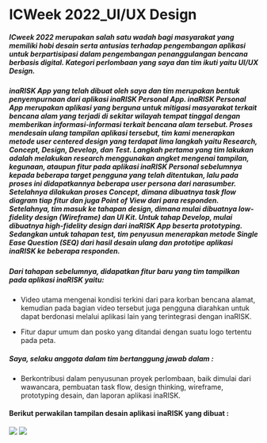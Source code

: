 # ICWeek 2022_UI/UX Design

<h5>ICweek 2022 merupakan salah satu wadah bagi masyarakat yang memiliki hobi desain serta antusias terhadap pengembangan aplikasi untuk berpartisipasi dalam pengembangan penanggulangan bencana berbasis digital. Kategori perlombaan yang saya dan tim ikuti yaitu UI/UX Design.</h5>

<h5>inaRISK App yang telah dibuat oleh saya dan tim merupakan bentuk penyempurnaan dari aplikasi inaRISK Personal App. inaRISK Personal App merupakan aplikasi yang berguna untuk mitigasi masyarakat terkait bencana alam yang terjadi di sekitar wilayah tempat tinggal dengan memberikan informasi-informasi terkait bencana alam tersebut. Proses mendesain ulang tampilan aplikasi tersebut, tim kami menerapkan metode user centered design yang terdapat lima langkah yaitu Research, Concept, Design, Develop, dan Test. Langkah pertama yang tim lakukan adalah melakukan research menggunakan angket mengenai tampilan, kegunaan, ataupun fitur pada aplikasi inaRISK Personal sebelumnya kepada beberapa target pengguna yang telah ditentukan, lalu pada proses ini didapatkannya beberapa user persona dari narasumber. Setelahnya dilakukan proses Concept, dimana dibuatnya task flow diagram tiap fitur dan juga Point of View dari para responden. Setelahnya, tim masuk ke tahapan design, dimana mulai dibuatnya low-fidelity design (Wireframe) dan UI Kit. Untuk tahap Develop, mulai dibuatnya high-fidelity design dari inaRISK App beserta prototyping. Sedangkan untuk tahapan test, tim penyusun menerapkan metode Single Ease Question (SEQ) dari hasil desain ulang dan prototipe aplikasi inaRISK ke beberapa responden.</h5>
<h5>Dari tahapan sebelumnya, didapatkan fitur baru yang tim tampilkan pada aplikasi inaRISK yaitu:
</h5>

- Video utama mengenai kondisi terkini dari para korban bencana alamat, kemudian pada bagian video tersebut juga pengguna diarahkan untuk dapat berdonasi melalui aplikasi lain yang terintegrasi dengan inaRISK.

- Fitur dapur umum dan posko yang ditandai dengan suatu logo tertentu pada peta.

<h5>Saya, selaku anggota dalam tim bertanggung jawab dalam :</h5>

- Berkontribusi dalam penyusunan proyek perlombaan, baik dimulai dari wawancara, pembuatan task flow, design thinking, wireframe, prototyping desain, dan laporan aplikasi inaRISK.

<h4>Berikut perwakilan tampilan desain aplikasi inaRISK yang dibuat :</h4>

<img src="https://user-images.githubusercontent.com/79673174/211529277-1de61829-7927-4f5f-a954-341588b867f6.PNG">

<img src="https://user-images.githubusercontent.com/79673174/211529269-91da0bfc-dce5-482b-81d1-8b21ec83d657.PNG">
